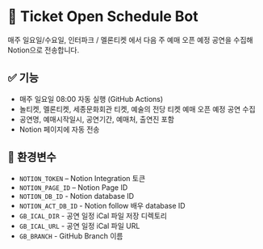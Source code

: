 # 🎫 Ticket Open Schedule Bot

매주 일요일/수요일, 인터파크 / 멜론티켓 에서 다음 주 예매 오픈 예정 공연을 수집해 Notion으로 전송합니다.

## ✅ 기능
- 매주 일요일 08:00 자동 실행 (GitHub Actions)
- 놀티켓, 멜론티켓, 세종문화회관 티켓, 예술의 전당 티켓 예매 오픈 예정 공연 수집
- 공연명, 예매시작일시, 공연기간, 예매처, 출연진 포함
- Notion 페이지에 자동 전송

## 🔐 환경변수
- `NOTION_TOKEN` – Notion Integration 토큰
- `NOTION_PAGE_ID` – Notion Page ID
- `NOTION_DB_ID` - Notion database ID
- `NOTION_ACT_DB_ID` -  Notion follow 배우 database ID
- `GB_ICAL_DIR` - 공연 일정 iCal 파일 저장 디렉토리
- `GB_ICAL_URL` - 공연 일정 iCal 파일 URL
- `GB_BRANCH` - GitHub Branch 이름
